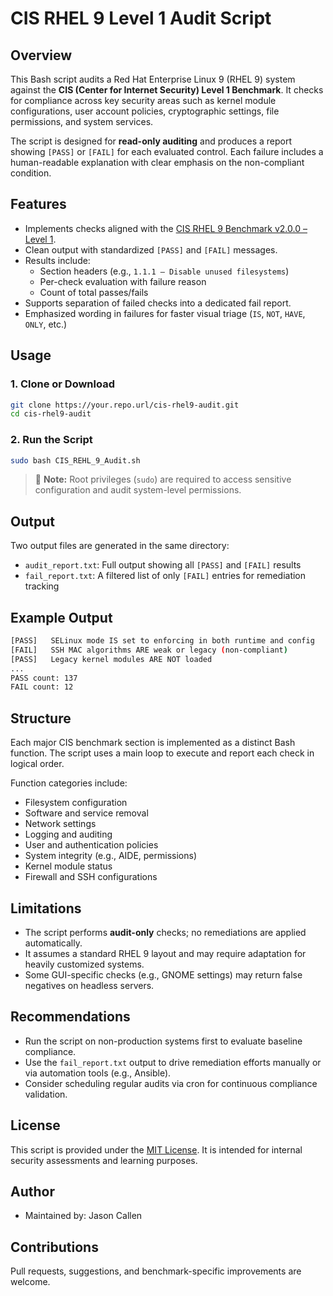 # CIS RHEL 9 Level 1 Audit Script

## Overview

This Bash script audits a Red Hat Enterprise Linux 9 (RHEL 9) system against the **CIS (Center for Internet Security) Level 1 Benchmark**. It checks for compliance across key security areas such as kernel module configurations, user account policies, cryptographic settings, file permissions, and system services.

The script is designed for **read-only auditing** and produces a report showing `[PASS]` or `[FAIL]` for each evaluated control. Each failure includes a human-readable explanation with clear emphasis on the non-compliant condition.

## Features

- Implements checks aligned with the [CIS RHEL 9 Benchmark v2.0.0 – Level 1](https://www.cisecurity.org/benchmark/red_hat_linux).
- Clean output with standardized `[PASS]` and `[FAIL]` messages.
- Results include:
  - Section headers (e.g., `1.1.1 – Disable unused filesystems`)
  - Per-check evaluation with failure reason
  - Count of total passes/fails
- Supports separation of failed checks into a dedicated fail report.
- Emphasized wording in failures for faster visual triage (`IS`, `NOT`, `HAVE`, `ONLY`, etc.)

## Usage

### 1. Clone or Download

```bash
git clone https://your.repo.url/cis-rhel9-audit.git
cd cis-rhel9-audit
```

### 2. Run the Script

```bash
sudo bash CIS_REHL_9_Audit.sh
```

> 🔐 **Note:** Root privileges (`sudo`) are required to access sensitive configuration and audit system-level permissions.

## Output

Two output files are generated in the same directory:

- `audit_report.txt`: Full output showing all `[PASS]` and `[FAIL]` results
- `fail_report.txt`: A filtered list of only `[FAIL]` entries for remediation tracking

## Example Output

```bash
[PASS]   SELinux mode IS set to enforcing in both runtime and config
[FAIL]   SSH MAC algorithms ARE weak or legacy (non-compliant)
[PASS]   Legacy kernel modules ARE NOT loaded
...
PASS count: 137
FAIL count: 12
```

## Structure

Each major CIS benchmark section is implemented as a distinct Bash function. The script uses a main loop to execute and report each check in logical order.

Function categories include:

- Filesystem configuration
- Software and service removal
- Network settings
- Logging and auditing
- User and authentication policies
- System integrity (e.g., AIDE, permissions)
- Kernel module status
- Firewall and SSH configurations

## Limitations

- The script performs **audit-only** checks; no remediations are applied automatically.
- It assumes a standard RHEL 9 layout and may require adaptation for heavily customized systems.
- Some GUI-specific checks (e.g., GNOME settings) may return false negatives on headless servers.

## Recommendations

- Run the script on non-production systems first to evaluate baseline compliance.
- Use the `fail_report.txt` output to drive remediation efforts manually or via automation tools (e.g., Ansible).
- Consider scheduling regular audits via cron for continuous compliance validation.

## License

This script is provided under the [MIT License](LICENSE). It is intended for internal security assessments and learning purposes.

## Author

- Maintained by: Jason Callen

## Contributions

Pull requests, suggestions, and benchmark-specific improvements are welcome.
